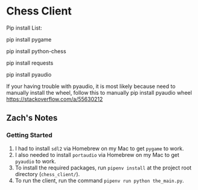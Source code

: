 # Chess Client

Pip install List:

pip install pygame

pip install python-chess

pip install requests

pip install pyaudio

If your having trouble with pyaudio, it is most likely because need to manually install the wheel, follow this to manually pip install pyaudio wheel
https://stackoverflow.com/a/55630212

## Zach's Notes

### Getting Started

1. I had to install `sdl2` via Homebrew on my Mac to get `pygame` to work.
2. I also needed to install `portaudio` via Homebrew on my Mac to get `pyaudio` to work.
3. To install the required packages, run `pipenv install` at the project root directory (`chess_client/`).
4. To run the client, run the command `pipenv run python the_main.py`.
